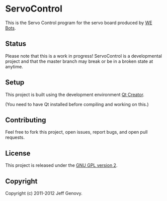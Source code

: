 ServoControl
============

This is the Servo Control program for the servo board produced by [WE Bots](http://www.eng.uwo.ca/webots/).

Status
------

Please note that this is a work in progress!
ServoControl is a developmental project and that the master branch may break or be in a broken state at anytime.

Setup
-----

This project is built using the development environment [Qt Creator](http://qt.nokia.com/products/developer-tools/).

(You need to have Qt installed before compiling and working on this.)

Contributing
------------

Feel free to fork this project, open issues, report bugs, and open pull requests.

License
-------

This project is released under the [GNU GPL version 2](http://www.opensource.org/licenses/gpl-2.0.php).


Copyright
---------

Copyright (c) 2011-2012 Jeff Genovy.


